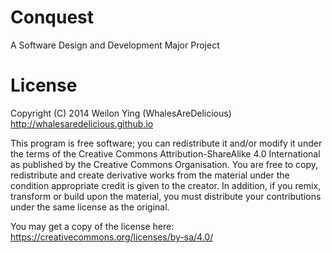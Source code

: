 Conquest
========

A Software Design and Development Major Project

License
========
Copyright (C) 2014 Weilon Ying (WhalesAreDelicious)
http://whalesaredelicious.github.io

This program is free software; you can redistribute it and/or modify it under the terms of the Creative Commons Attribution-ShareAlike 4.0 International as published by the Creative Commons Organisation.
You are free to copy, redistribute and create derivative works from the material under the condition appropriate credit is given to the creator.
In addition, if you remix, transform or build upon the material, you must distribute your contributions under the same license as the original.

You may get a copy of the license here: https://creativecommons.org/licenses/by-sa/4.0/
